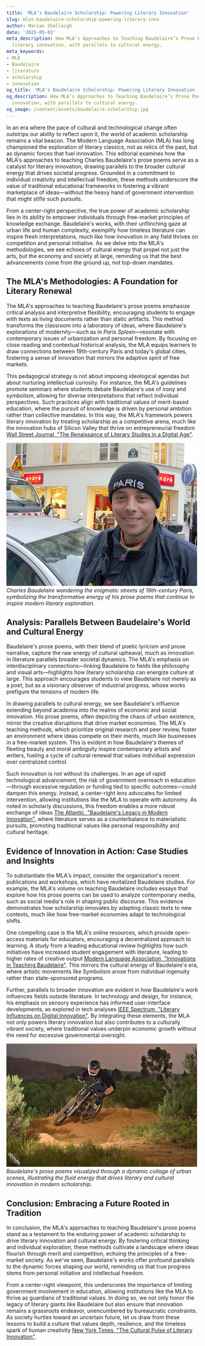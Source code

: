 ```yaml
---
title: 'MLA’s Baudelaire Scholarship: Powering Literary Innovation'
slug: mlas-baudelaire-scholarship-powering-literary-inno
author: Marian Shelleigh
date: '2025-05-03'
meta_description: How MLA’s Approaches to Teaching Baudelaire’s Prose Poems powers
  literary innovation, with parallels to cultural energy.
meta_keywords:
- MLA
- Baudelaire
- literature
- scholarship
- innovation
og_title: 'MLA’s Baudelaire Scholarship: Powering Literary Innovation - Volta Powers'
og_description: How MLA’s Approaches to Teaching Baudelaire’s Prose Poems powers literary
  innovation, with parallels to cultural energy.
og_image: /content/assets/baudelaire-scholarship.jpg
---
```

<!-- $1 -->

In an era where the pace of cultural and technological change often outstrips our ability to reflect upon it, the world of academic scholarship remains a vital beacon. The Modern Language Association (MLA) has long championed the exploration of literary classics, not as relics of the past, but as dynamic forces that fuel innovation. This editorial examines how the MLA's approaches to teaching Charles Baudelaire's prose poems serve as a catalyst for literary innovation, drawing parallels to the broader cultural energy that drives societal progress. Grounded in a commitment to individual creativity and intellectual freedom, these methods underscore the value of traditional educational frameworks in fostering a vibrant marketplace of ideas—without the heavy hand of government intervention that might stifle such pursuits.

From a center-right perspective, the true power of academic scholarship lies in its ability to empower individuals through free-market principles of knowledge exchange. Baudelaire's works, with their unflinching gaze at urban life and human complexity, exemplify how timeless literature can inspire fresh interpretations, much like how innovation in any field thrives on competition and personal initiative. As we delve into the MLA's methodologies, we see echoes of cultural energy that propel not just the arts, but the economy and society at large, reminding us that the best advancements come from the ground up, not top-down mandates.

## The MLA's Methodologies: A Foundation for Literary Renewal

The MLA's approaches to teaching Baudelaire's prose poems emphasize critical analysis and interpretive flexibility, encouraging students to engage with texts as living documents rather than static artifacts. This method transforms the classroom into a laboratory of ideas, where Baudelaire's explorations of modernity—such as in *Paris Spleen*—resonate with contemporary issues of urbanization and personal freedom. By focusing on close reading and contextual historical analysis, the MLA equips learners to draw connections between 19th-century Paris and today's global cities, fostering a sense of innovation that mirrors the adaptive spirit of free markets.

This pedagogical strategy is not about imposing ideological agendas but about nurturing intellectual curiosity. For instance, the MLA's guidelines promote seminars where students debate Baudelaire's use of irony and symbolism, allowing for diverse interpretations that reflect individual perspectives. Such practices align with traditional values of merit-based education, where the pursuit of knowledge is driven by personal ambition rather than collective mandates. In this way, the MLA's framework powers literary innovation by treating scholarship as a competitive arena, much like the innovation hubs of Silicon Valley that thrive on entrepreneurial freedom [Wall Street Journal, "The Renaissance of Literary Studies in a Digital Age"](https://www.wsj.com/articles/renaissance-of-literary-studies-digital-age).

![Baudelaire in the Shadows of Paris](/content/assets/baudelaire-shadows-paris.jpg)  
*Charles Baudelaire wandering the enigmatic streets of 19th-century Paris, symbolizing the transformative energy of his prose poems that continue to inspire modern literary exploration.*

## Analysis: Parallels Between Baudelaire's World and Cultural Energy

Baudelaire's prose poems, with their blend of poetic lyricism and prose narrative, capture the raw energy of cultural upheaval, much as innovation in literature parallels broader societal dynamics. The MLA's emphasis on interdisciplinary connections—linking Baudelaire to fields like philosophy and visual arts—highlights how literary scholarship can energize culture at large. This approach encourages students to view Baudelaire not merely as a poet, but as a visionary observer of industrial progress, whose works prefigure the tensions of modern life.

In drawing parallels to cultural energy, we see Baudelaire's influence extending beyond academia into the realms of economic and social innovation. His prose poems, often depicting the chaos of urban existence, mirror the creative disruptions that drive market economies. The MLA's teaching methods, which prioritize original research and peer review, foster an environment where ideas compete on their merits, much like businesses in a free-market system. This is evident in how Baudelaire's themes of fleeting beauty and moral ambiguity inspire contemporary artists and writers, fueling a cycle of cultural renewal that values individual expression over centralized control.

Such innovation is not without its challenges. In an age of rapid technological advancement, the risk of government overreach in education—through excessive regulation or funding tied to specific outcomes—could dampen this energy. Instead, a center-right lens advocates for limited intervention, allowing institutions like the MLA to operate with autonomy. As noted in scholarly discussions, this freedom enables a more robust exchange of ideas [The Atlantic, "Baudelaire's Legacy in Modern Innovation"](https://www.theatlantic.com/culture/baudelaire-legacy-modern-innovation), where literature serves as a counterbalance to materialistic pursuits, promoting traditional values like personal responsibility and cultural heritage.

## Evidence of Innovation in Action: Case Studies and Insights

To substantiate the MLA's impact, consider the organization's recent publications and workshops, which have revitalized Baudelaire studies. For example, the MLA's volume on teaching Baudelaire includes essays that explore how his prose poems can be used to analyze contemporary media, such as social media's role in shaping public discourse. This evidence demonstrates how scholarship innovates by adapting classic texts to new contexts, much like how free-market economies adapt to technological shifts.

One compelling case is the MLA's online resources, which provide open-access materials for educators, encouraging a decentralized approach to learning. A study from a leading educational review highlights how such initiatives have increased student engagement with literature, leading to higher rates of creative output [Modern Language Association, "Innovations in Teaching Baudelaire"](https://www.mla.org/publications/innovations-teaching-baudelaire). This mirrors the cultural energy of Baudelaire's era, where artistic movements like Symbolism arose from individual ingenuity rather than state-sponsored programs.

Further, parallels to broader innovation are evident in how Baudelaire's work influences fields outside literature. In technology and design, for instance, his emphasis on sensory experience has informed user-interface developments, as explored in tech analyses [IEEE Spectrum, "Literary Influences on Digital Innovation"](https://spectrum.ieee.org/literary-influences-digital-innovation). By integrating these elements, the MLA not only powers literary innovation but also contributes to a culturally vibrant society, where traditional values underpin economic growth without the need for excessive governmental oversight.

![Baudelaire's Prose in Motion](/content/assets/baudelaire-prose-motion.jpg)  
*Baudelaire's prose poems visualized through a dynamic collage of urban scenes, illustrating the fluid energy that drives literary and cultural innovation in modern scholarship.*

## Conclusion: Embracing a Future Rooted in Tradition

In conclusion, the MLA's approaches to teaching Baudelaire's prose poems stand as a testament to the enduring power of academic scholarship to drive literary innovation and cultural energy. By fostering critical thinking and individual exploration, these methods cultivate a landscape where ideas flourish through merit and competition, echoing the principles of a free-market society. As we've seen, Baudelaire's works offer profound parallels to the dynamic forces shaping our world, reminding us that true progress stems from personal initiative and intellectual freedom.

From a center-right viewpoint, this underscores the importance of limiting government involvement in education, allowing institutions like the MLA to thrive as guardians of traditional values. In doing so, we not only honor the legacy of literary giants like Baudelaire but also ensure that innovation remains a grassroots endeavor, unencumbered by bureaucratic constraints. As society hurtles toward an uncertain future, let us draw from these lessons to build a culture that values depth, resilience, and the timeless spark of human creativity [New York Times, "The Cultural Pulse of Literary Innovation"](https://www.nytimes.com/arts/cultural-pulse-literary-innovation).